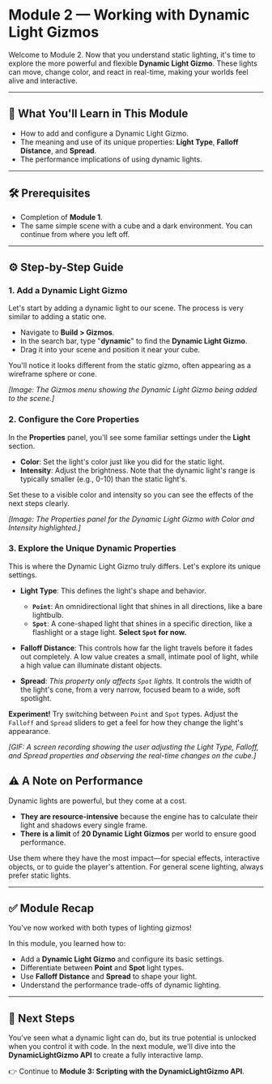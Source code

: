 # Module 2 — Working with Dynamic Light Gizmos

Welcome to Module 2. Now that you understand static lighting, it's time to explore the more powerful and flexible **Dynamic Light Gizmo**. These lights can move, change color, and react in real-time, making your worlds feel alive and interactive.

---

## 🎯 What You'll Learn in This Module
- How to add and configure a Dynamic Light Gizmo.
- The meaning and use of its unique properties: **Light Type**, **Falloff Distance**, and **Spread**.
- The performance implications of using dynamic lights.

---

## 🛠️ Prerequisites
- Completion of **Module 1**.
- The same simple scene with a cube and a dark environment. You can continue from where you left off.

---

## ⚙️ Step-by-Step Guide

### 1. Add a Dynamic Light Gizmo
Let's start by adding a dynamic light to our scene. The process is very similar to adding a static one.

- Navigate to **Build > Gizmos**.
- In the search bar, type "**dynamic**" to find the **Dynamic Light Gizmo**.
- Drag it into your scene and position it near your cube.

You'll notice it looks different from the static gizmo, often appearing as a wireframe sphere or cone.

*[Image: The Gizmos menu showing the Dynamic Light Gizmo being added to the scene.]*

### 2. Configure the Core Properties
In the **Properties** panel, you'll see some familiar settings under the **Light** section.

- **Color**: Set the light's color just like you did for the static light.
- **Intensity**: Adjust the brightness. Note that the dynamic light's range is typically smaller (e.g., 0-10) than the static light's.

Set these to a visible color and intensity so you can see the effects of the next steps clearly.

*[Image: The Properties panel for the Dynamic Light Gizmo with Color and Intensity highlighted.]*

### 3. Explore the Unique Dynamic Properties
This is where the Dynamic Light Gizmo truly differs. Let's explore its unique settings.

- **Light Type**: This defines the light's shape and behavior.
  - **`Point`**: An omnidirectional light that shines in all directions, like a bare lightbulb.
  - **`Spot`**: A cone-shaped light that shines in a specific direction, like a flashlight or a stage light. **Select `Spot` for now.**

- **Falloff Distance**: This controls how far the light travels before it fades out completely. A low value creates a small, intimate pool of light, while a high value can illuminate distant objects.

- **Spread**: *This property only affects `Spot` lights.* It controls the width of the light's cone, from a very narrow, focused beam to a wide, soft spotlight.

**Experiment!** Try switching between `Point` and `Spot` types. Adjust the `Falloff` and `Spread` sliders to get a feel for how they change the light's appearance.

*[GIF: A screen recording showing the user adjusting the Light Type, Falloff, and Spread properties and observing the real-time changes on the cube.]*


## ⚠️ A Note on Performance
Dynamic lights are powerful, but they come at a cost.
- **They are resource-intensive** because the engine has to calculate their light and shadows every single frame.
- **There is a limit** of **20 Dynamic Light Gizmos** per world to ensure good performance.

Use them where they have the most impact—for special effects, interactive objects, or to guide the player's attention. For general scene lighting, always prefer static lights.

---

## ✅ Module Recap
You've now worked with both types of lighting gizmos!

In this module, you learned how to:
- Add a **Dynamic Light Gizmo** and configure its basic settings.
- Differentiate between **Point** and **Spot** light types.
- Use **Falloff Distance** and **Spread** to shape your light.
- Understand the performance trade-offs of dynamic lighting.

---

## 🚀 Next Steps
You've seen what a dynamic light can do, but its true potential is unlocked when you control it with code. In the next module, we'll dive into the **DynamicLightGizmo API** to create a fully interactive lamp.

👉 Continue to **Module 3: Scripting with the DynamicLightGizmo API**.
